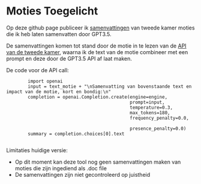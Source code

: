 # Moties Toegelicht 

Op deze github page publiceer ik [samenvattingen](moties.md) van tweede kamer moties die ik heb laten samenvatten door GPT3.5. 

De samenvattingen komen tot stand door de motie in te lezen van de [API van de tweede kamer](https://opendata.tweedekamer.nl), waarna ik de text van de motie combineer met een prompt en deze door de GPT3.5 API af laat maken. 



De code voor de API call:
```{python}
        import openai
        input = text_motie + "\nSamenvatting van bovenstaande text en impact van de motie, kort en bondig:\n"
        completion = openai.Completion.create(engine=engine,
                                              prompt=input,
                                              temperature=0.3, 
                                              max_tokens=180, 
                                              frequency_penalty=0.0,
                                            
                                              presence_penalty=0.0) 
        summary = completion.choices[0].text
        
```


Limitaties huidige versie:
- Op dit moment kan deze tool nog geen samenvattingen maken van moties die zijn ingediend als .doc file
- De samenvattingen zijn niet gecontroleerd op juistheid
